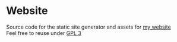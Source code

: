 # Website

Source code for the static site generator and assets for [my website](https://manen.me) \
Feel free to reuse under [GPL 3](LICENSE.txt)
